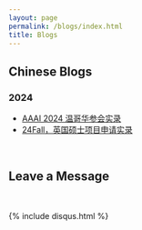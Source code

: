 ```yaml
---
layout: page
permalink: /blogs/index.html
title: Blogs
---
```


## Chinese Blogs

### 2024

- [AAAI 2024 温哥华参会实录](https://caihanlin.com/blogs/aaai-24/)
- [24Fall，英国硕士项目申请实录](https://caihanlin.com/blogs/24fall/)


<br>

## Leave a Message

<br>

{% include disqus.html %} 

<br>

